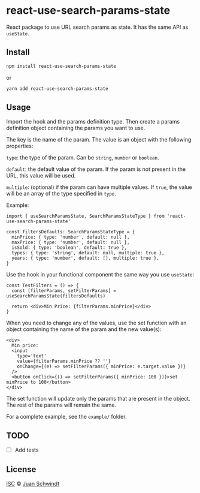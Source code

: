 # react-use-search-params-state

React package to use URL search params as state. It has the same API as `useState`.

## Install

```bash
npm install react-use-search-params-state
```

or

```bash
yarn add react-use-search-params-state
```

## Usage

Import the hook and the params definition type.
Then create a params definition object containing the params you want to use.

The key is the name of the param. The value is an object with the following properties:

`type`: the type of the param. Can be `string`, `number` or `boolean`.

`default`: the default value of the param. If the param is not present in the URL, this value will be used.

`multiple`: (optional) if the param can have multiple values. If `true`, the value will be an array of the type specified in `type`.

Example:

```tsx
import { useSearchParamsState, SearchParamsStateType } from 'react-use-search-params-state'

const filtersDefaults: SearchParamsStateType = {
  minPrice: { type: 'number', default: null },
  maxPrice: { type: 'number', default: null },
  isSold: { type: 'boolean', default: true },
  types: { type: 'string', default: null, multiple: true },
  years: { type: 'number', default: [], multiple: true },
}
```

Use the hook in your functional component the same way you use `useState`:

```tsx
const TestFilters = () => {
  const [filterParams, setFilterParams] = useSearchParamsState(filtersDefaults)

  return <div>Min Price: {filterParams.minPrice}</div>
}
```

When you need to change any of the values, use the set function with an object containing the name of the param and the new value(s):

```tsx
<div>
  Min price:
  <input
    type='text'
    value={filterParams.minPrice ?? ''}
    onChange={(e) => setFilterParams({ minPrice: e.target.value })}
  />
  <button onClick={() => setFilterParams({ minPrice: 100 })}>set minPrice to 100</button>
</div>
```

The set function will update only the params that are present in the object. The rest of the params will remain the same.

For a complete example, see the `example/` folder.

## TODO

- [ ] Add tests

## License

[ISC](http://opensource.org/licenses/ISC) © [Juan Schwindt](https://github.com/jschwindt)
